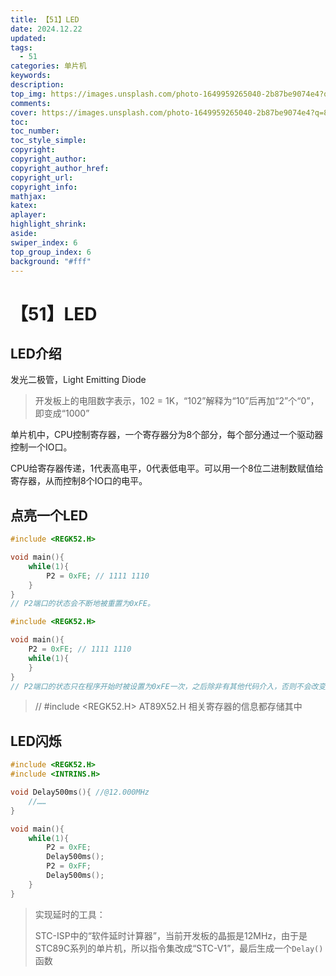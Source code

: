 ```yaml
---
title: 【51】LED
date: 2024.12.22
updated:
tags:
  - 51
categories: 单片机
keywords:
description:
top_img: https://images.unsplash.com/photo-1649959265040-2b87be9074e4?q=80&w=1546&auto=format&fit=crop&ixlib=rb-4.0.3&ixid=M3wxMjA3fDB8MHxwaG90by1wYWdlfHx8fGVufDB8fHx8fA%3D%3D
comments:
cover: https://images.unsplash.com/photo-1649959265040-2b87be9074e4?q=80&w=1546&auto=format&fit=crop&ixlib=rb-4.0.3&ixid=M3wxMjA3fDB8MHxwaG90by1wYWdlfHx8fGVufDB8fHx8fA%3D%3D
toc:
toc_number:
toc_style_simple:
copyright:
copyright_author:
copyright_author_href:
copyright_url:
copyright_info:
mathjax:
katex:
aplayer:
highlight_shrink:
aside:
swiper_index: 6
top_group_index: 6
background: "#fff"
---
```




# 【51】LED

## LED介绍

发光二极管，Light Emitting Diode

> 开发板上的电阻数字表示，102 = 1K，“102”解释为“10”后再加“2”个“0”，即变成“1000”

单片机中，CPU控制寄存器，一个寄存器分为8个部分，每个部分通过一个驱动器控制一个IO口。

CPU给寄存器传递，1代表高电平，0代表低电平。可以用一个8位二进制数赋值给寄存器，从而控制8个IO口的电平。



## 点亮一个LED

```c
#include <REGK52.H>

void main(){
    while(1){
        P2 = 0xFE; // 1111 1110
    }
}
// P2端口的状态会不断地被重置为0xFE。
```

```c
#include <REGK52.H>

void main(){
    P2 = 0xFE; // 1111 1110
    while(1){
    }
}
// P2端口的状态只在程序开始时被设置为0xFE一次，之后除非有其他代码介入，否则不会改变。
```

> // #include <REGK52.H>
> AT89X52.H
> 相关寄存器的信息都存储其中

## LED闪烁

```c
#include <REGK52.H>
#include <INTRINS.H>

void Delay500ms(){ //@12.000MHz
    //……
}

void main(){
    while(1){
        P2 = 0xFE;
        Delay500ms();
        P2 = 0xFF;
        Delay500ms();
    }
}
```

> 实现延时的工具：
>
> STC-ISP中的“软件延时计算器”，当前开发板的晶振是12MHz，由于是STC89C系列的单片机，所以指令集改成“STC-V1”，最后生成一个`Delay()`函数 

